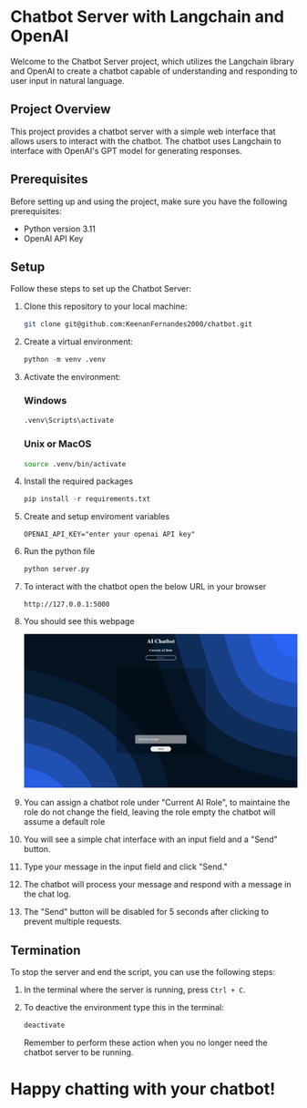 # Chatbot Server with Langchain and OpenAI

Welcome to the Chatbot Server project, which utilizes the Langchain library and OpenAI to create a chatbot capable of understanding and responding to user input in natural language.

## Project Overview

This project provides a chatbot server with a simple web interface that allows users to interact with the chatbot. The chatbot uses Langchain to interface with OpenAI's GPT model for generating responses.

## Prerequisites

Before setting up and using the project, make sure you have the following prerequisites:

- Python version 3.11
- OpenAI API Key

## Setup

Follow these steps to set up the Chatbot Server:

1. Clone this repository to your local machine:

   ```bash
   git clone git@github.com:KeenanFernandes2000/chatbot.git

   ```

2. Create a virtual environment:

   ```python
   python -m venv .venv
   ```

3. Activate the environment:

   ### Windows

   ```cmd
   .venv\Scripts\activate
   ```

   ### Unix or MacOS

   ```bash
   source .venv/bin/activate
   ```

4. Install the required packages

   ```python
   pip install -r requirements.txt
   ```

5. Create and setup enviroment variables

   ```
   OPENAI_API_KEY="enter your openai API key"
   ```

6. Run the python file

   ```python
   python server.py
   ```

7. To interact with the chatbot open the below URL in your browser

   ```
   http://127.0.0.1:5000
   ```

8. You should see this webpage

   ![Chatbot webpage](./screenshots/Chatbot%20Page.png)

9. You can assign a chatbot role under "Current AI Role", to maintaine the role do not change the field, leaving the role empty the chatbot will assume a default role

10. You will see a simple chat interface with an input field and a "Send" button.

11. Type your message in the input field and click "Send."

12. The chatbot will process your message and respond with a message in the chat log.

13. The "Send" button will be disabled for 5 seconds after clicking to prevent multiple requests.

## Termination

To stop the server and end the script, you can use the following steps:

1. In the terminal where the server is running, press `Ctrl + C`.

2. To deactive the environment type this in the terminal:

   ```bash
   deactivate
   ```

   Remember to perform these action when you no longer need the chatbot server to be running.

# Happy chatting with your chatbot!

